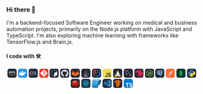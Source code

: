 ### Hi there 👋

I'm a backend-focused Software Engineer working on medical and business automation projects, primarily on the Node.js platform with JavaScript and TypeScript. I'm also exploring machine learning with frameworks like TensorFlow.js and Brain.js.

#### I code with 🛠️

<p align="center" style="font-family: Verdana, sans-serif;">
  <img src="./src/icons/AWS-Dark.svg" width="24" height="24" alt="AWS"/>
  <img src="./src/icons/Docker.svg" width="24" height="24" alt="Docker"/>
  <img src="./src/icons/ExpressJS-Dark.svg" width="24" height="24" alt="ExpressJS"/>
  <img src="./src/icons/Git.svg" width="24" height="24" alt="Git"/>
  <img src="./src/icons/Bash-Dark.svg" width="24" height="24" alt="Bash"/>
  <img src="./src/icons/Github-Dark.svg" width="24" height="24" alt="GitHub"/>
  <img src="./src/icons/GitLab-Dark.svg" width="24" height="24" alt="GitLab"/>
  <img src="./src/icons/Java-Dark.svg" width="24" height="24" alt="Java"/>
  <img src="./src/icons/Idea-Dark.svg/" width="24" height="24" alt="Idea"/>
  <img src="./src/icons/JavaScript.svg" width="24" height="24" alt="JavaScript"/>
  <img src="./src/icons/Linux-Dark.svg" width="24" height="24" alt="Linux"/>
  <img src="./src/icons/MySQL-Dark.svg" width="24" height="24" alt="MySQL"/>
  <img src="./src/icons/NestJS-Dark.svg" width="24" height="24" alt="NestJS"/>
  <img src="./src/icons/NodeJS-Dark.svg" width="24" height="24" alt="NodeJS"/>
  <img src="./src/icons/PostgreSQL-Dark.svg" width="24" height="24" alt="PostgreSQL"/>
  <img src="./src/icons/Postman.svg" width="24" height="24" alt="Postman"/>
  <img src="./src/icons/MongoDB.svg" width="24" height="24" alt="Mongo"/>
  <img src="./src/icons/Python-Dark.svg" width="24" height="24" alt="Python"/>
  <img src="./src/icons/Redis-Dark.svg" width="24" height="24" alt="Redis"/>
  <img src="./src/icons/React-Dark.svg" width="24" height="24" alt="React"/>
  <img src="./src/icons/SQLite.svg" width="24" height="24" alt="SQLite"/>
  <img src="./src/icons/VSCode-Dark.svg" width="24" height="24" alt="Vs Code"/>
  <img src="./src/icons/TensorFlow-Dark.svg" width="24" height="24" alt="TensorFlow"/>
  <img src="./src/icons/TypeScript.svg" width="24" height="24" alt="TypeScript"/>
</p>
